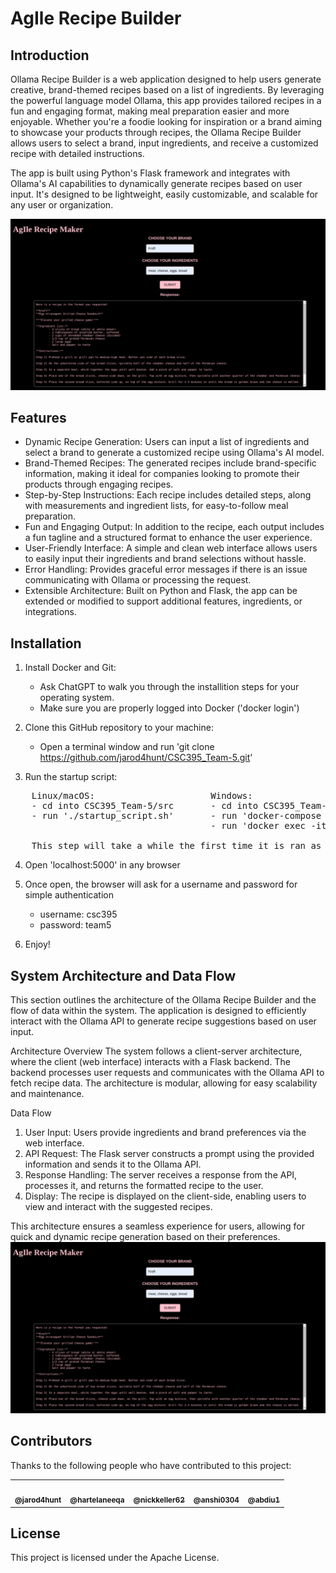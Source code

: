 # AgIle Recipe Builder

## Introduction
Ollama Recipe Builder is a web application designed to help users generate creative, brand-themed recipes based on a list of ingredients. By leveraging the powerful language model Ollama, this app provides tailored recipes in a fun and engaging format, making meal preparation easier and more enjoyable. Whether you're a foodie looking for inspiration or a brand aiming to showcase your products through recipes, the Ollama Recipe Builder allows users to select a brand, input ingredients, and receive a customized recipe with detailed instructions.

The app is built using Python's Flask framework and integrates with Ollama's AI capabilities to dynamically generate recipes based on user input. It's designed to be lightweight, easily customizable, and scalable for any user or organization.

![Example Image](example_output.png)

## Features
- Dynamic Recipe Generation: Users can input a list of ingredients and select a brand to generate a customized recipe using Ollama's AI model.
- Brand-Themed Recipes: The generated recipes include brand-specific information, making it ideal for companies looking to promote their products through engaging recipes.
- Step-by-Step Instructions: Each recipe includes detailed steps, along with measurements and ingredient lists, for easy-to-follow meal preparation.
- Fun and Engaging Output: In addition to the recipe, each output includes a fun tagline and a structured format to enhance the user experience.
- User-Friendly Interface: A simple and clean web interface allows users to easily input their ingredients and brand selections without hassle.
- Error Handling: Provides graceful error messages if there is an issue communicating with Ollama or processing the request.
- Extensible Architecture: Built on Python and Flask, the app can be extended or modified to support additional features, ingredients, or integrations.

## Installation
1) Install Docker and Git:
    - Ask ChatGPT to walk you through the installition steps for your operating system.
    - Make sure you are properly logged into Docker ('docker login')
    
2) Clone this GitHub repository to your machine:
    - Open a terminal window and run 'git clone https://github.com/jarod4hunt/CSC395_Team-5.git'

3) Run the startup script:         
<pre>
    Linux/macOS:                      Windows:                                          
    - cd into CSC395_Team-5/src       - cd into CSC395_Team-5/src
    - run './startup_script.sh'       - run 'docker-compose up --build -d'
                                      - run 'docker exec -it src-ollama-1 ollama run llama3' 
    
    This step will take a while the first time it is ran as the AI model is several GBs of data.
</pre>

4) Open 'localhost:5000' in any browser

5) Once open, the browser will ask for a username and password for simple authentication
    - username: csc395 
    - password: team5 
   

7) Enjoy!

## System Architecture and Data Flow
This section outlines the architecture of the Ollama Recipe Builder and the flow of data within the system. The application is designed to efficiently interact with the Ollama API to generate recipe suggestions based on user input.

Architecture Overview
The system follows a client-server architecture, where the client (web interface) interacts with a Flask backend. The backend processes user requests and communicates with the Ollama API to fetch recipe data. The architecture is modular, allowing for easy scalability and maintenance.

Data Flow
1.  User Input: Users provide ingredients and brand preferences via the web interface.
2. API Request: The Flask server constructs a prompt using the provided information and sends it to the Ollama API.
3. Response Handling: The server receives a response from the API, processes it, and returns the formatted recipe to the user.
4. Display: The recipe is displayed on the client-side, enabling users to view and interact with the suggested recipes.


This architecture ensures a seamless experience for users, allowing for quick and dynamic recipe generation based on their preferences.
![Example Image](example_output.png)


## Contributors
Thanks to the following people who have contributed to this project:
<table>
  <tr>
    <td align="center"><a href="https://github.com/jarod4hunt"><img src="https://avatars.githubusercontent.com/jarod4hunt" width="100px;" alt=""/><br /><sub><b>@jarod4hunt</b></sub></a></td>
    <td align="center"><a href="https://github.com/hartelaneeqa"><img src="https://avatars.githubusercontent.com/hartelaneeqa" width="100px;" alt=""/><br /><sub><b>@hartelaneeqa</b></sub></a></td>
    <td align="center"><a href="https://github.com/nickkeller62"><img src="https://avatars.githubusercontent.com/nickkeller62" width="100px;" alt=""/><br /><sub><b>@nickkeller62</b></sub></a></td>
    <td align="center"><a href="https://github.com/anshi0304"><img src="https://avatars.githubusercontent.com/anshi0304" width="100px;" alt=""/><br /><sub><b>@anshi0304</b></sub></a></td>
    <td align="center"><a href="https://github.com/abdiu1"><img src="https://avatars.githubusercontent.com/abdiu1" width="100px;" alt=""/><br /><sub><b>@abdiu1</b></sub></a></td>
  </tr>
</table>

## License
This project is licensed under the Apache License.

